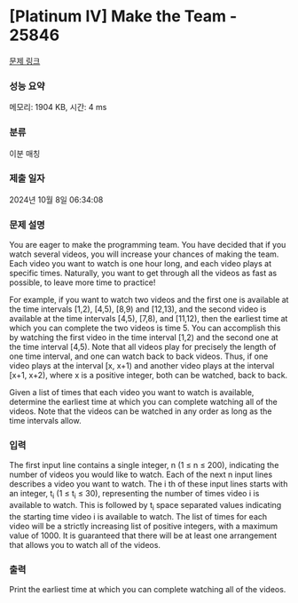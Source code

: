 # [Platinum IV] Make the Team - 25846 

[문제 링크](https://www.acmicpc.net/problem/25846) 

### 성능 요약

메모리: 1904 KB, 시간: 4 ms

### 분류

이분 매칭

### 제출 일자

2024년 10월 8일 06:34:08

### 문제 설명

<p>You are eager to make the programming team. You have decided that if you watch several videos, you will increase your chances of making the team. Each video you want to watch is one hour long, and each video plays at specific times. Naturally, you want to get through all the videos as fast as possible, to leave more time to practice!</p>

<p>For example, if you want to watch two videos and the first one is available at the time intervals [1,2), [4,5), [8,9) and [12,13), and the second video is available at the time intervals [4,5), [7,8), and [11,12), then the earliest time at which you can complete the two videos is time 5. You can accomplish this by watching the first video in the time interval [1,2) and the second one at the time interval [4,5). Note that all videos play for precisely the length of one time interval, and one can watch back to back videos. Thus, if one video plays at the interval [x, x+1) and another video plays at the interval [x+1, x+2), where x is a positive integer, both can be watched, back to back.</p>

<p>Given a list of times that each video you want to watch is available, determine the earliest time at which you can complete watching all of the videos. Note that the videos can be watched in any order as long as the time intervals allow.</p>

### 입력 

 <p>The first input line contains a single integer, n (1 ≤ n ≤ 200), indicating the number of videos you would like to watch. Each of the next n input lines describes a video you want to watch. The i th of these input lines starts with an integer, t<sub>i</sub> (1 ≤ t<sub>i</sub> ≤ 30), representing the number of times video i is available to watch. This is followed by t<sub>i</sub> space separated values indicating the starting time video i is available to watch. The list of times for each video will be a strictly increasing list of positive integers, with a maximum value of 1000. It is guaranteed that there will be at least one arrangement that allows you to watch all of the videos.</p>

### 출력 

 <p>Print the earliest time at which you can complete watching all of the videos.</p>

